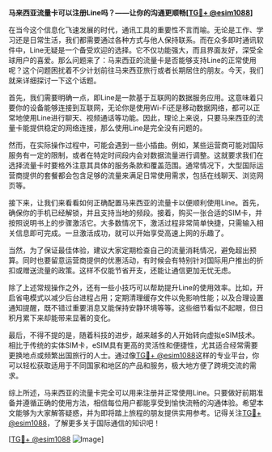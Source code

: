 **马来西亚流量卡可以注册Line吗？——让你的沟通更顺畅[[TG💪+ @esim1088](https://t.me/s/esim1088)]**

在当今这个信息化飞速发展的时代，通讯工具的重要性不言而喻。无论是工作、学习还是日常生活，我们都需要通过各种方式与他人保持联系。而在众多即时通讯软件中，Line无疑是一个备受欢迎的选择。它不仅功能强大，而且界面友好，深受全球用户的喜爱。那么问题来了：马来西亚的流量卡是否能够支持Line的正常使用呢？这个问题困扰着不少计划前往马来西亚旅行或者长期居住的朋友。今天，我们就来详细探讨一下这个话题。

首先，我们需要明确一点，即Line是一款基于互联网的数据服务应用。这意味着只要你的设备能够连接到互联网，无论你是使用Wi-Fi还是移动数据网络，都可以正常地使用Line进行聊天、视频通话等功能。因此，理论上来说，只要马来西亚的流量卡能提供稳定的网络连接，那么使用Line是完全没有问题的。

然而，在实际操作过程中，可能会遇到一些小插曲。例如，某些运营商可能对国际服务有一定的限制，或者在特定时间段内会对数据流量进行调整。这就要求我们在选择流量卡时要格外注意其具体的服务条款和覆盖范围。通常情况下，大型国际运营商提供的套餐都会包含足够的流量来满足日常使用需求，包括在线聊天、浏览网页等。

接下来，让我们来看看如何正确配置马来西亚的流量卡以便顺利使用Line。首先，确保你的手机已经解锁，并且支持当地的频段。接着，购买一张合适的SIM卡，并按照说明书上的步骤激活它。大多数情况下，激活过程非常简单快捷，只需输入相关信息即可完成。一旦激活成功，就可以开始享受高速上网的乐趣了。

当然，为了保证最佳体验，建议大家定期检查自己的流量消耗情况，避免超出预算。同时也要留意运营商提供的优惠活动，有时候会有特别针对国际用户推出的折扣或赠送流量的政策。这样不仅能节省开支，还能让通信更加无忧无虑。

除了上述常规操作之外，还有一些小技巧可以帮助提升Line的使用效率。比如，开启省电模式以减少后台进程占用；定期清理缓存文件以免影响性能；以及合理设置通知提醒，既不错过重要消息又能保持安静环境等等。这些细节看似不起眼，但日积月累下来却能带来显著的变化。

最后，不得不提的是，随着科技的进步，越来越多的人开始转向虚拟eSIM技术。相比于传统的实体SIM卡，eSIM具有更高的灵活性和便捷性，尤其适合经常需要更换地点或频繁出国旅行的人士。通过像[TG💪+ @esim1088](https://t.me/s/esim1088)这样的专业平台，你可以轻松获取适用于不同国家和地区的产品和服务，极大地方便了跨境交流的需求。

综上所述，马来西亚的流量卡完全可以用来注册并正常使用Line。只要做好前期准备并遵循正确的使用方法，相信每位用户都能享受到愉快流畅的沟通体验。希望本文能够为大家解答疑惑，并为即将踏上旅程的朋友提供实用参考。记得关注[TG💪+ @esim1088](https://t.me/s/esim1088)，了解更多关于国际通信的知识吧！

[[TG💪+ @esim1088](https://t.me/s/esim1088) ![Image](https://i.postimg.cc/4NQfJmqS/Snipaste-2025-05-13-00-14-12.png)]